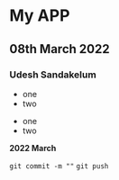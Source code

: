# My APP 

## 08th  March 2022

### Udesh Sandakelum
* one
* two

- one
- two


**2022 March**


`git commit -m ""`
`git push`

